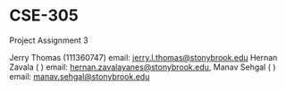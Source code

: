 # CSE-305
Project Assignment 3

Jerry Thomas (111360747) email: jerry.l.thomas@stonybrook.edu
Hernan Zavala (   ) email: hernan.zavalayanes@stonybrook.edu,
Manav Sehgal (  ) email: manav.sehgal@stonybrook.edu 
